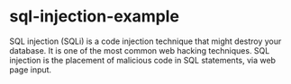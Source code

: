 # sql-injection-example
SQL injection (SQLi) is a code injection technique that might destroy your database. It is one of the most common web hacking techniques. SQL injection is the placement of malicious code in SQL statements, via web page input.
